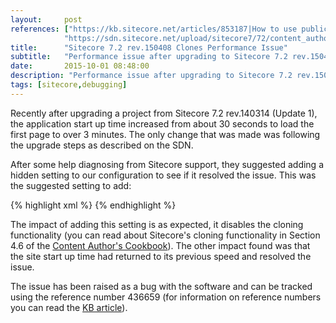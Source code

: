 ```yaml
---
layout:     post
references: ["https://kb.sitecore.net/articles/853187|How to use public reference numbers",
			"https://sdn.sitecore.net/upload/sitecore7/72/content_author's_cookbook_sc72-a4.pdf|Sitecore Content Author's Cookbook"]
title:      "Sitecore 7.2 rev.150408 Clones Performance Issue"
subtitle:   "Performance issue after upgrading to Sitecore 7.2 rev.150408"
date:       2015-10-01 08:48:00
description: "Performance issue after upgrading to Sitecore 7.2 rev.150408"
tags: [sitecore,debugging]
---
```


<p>Recently after upgrading a project from Sitecore 7.2 rev.140314 (Update 1), the application
start up time increased from about 30 seconds to load the first page to over 3 minutes. The only
change that was made was following the upgrade steps as described on the SDN.</p>

<p>After some help diagnosing from Sitecore support, they suggested adding a hidden setting
to our configuration to see if it resolved the issue. This was the suggested setting to add:</p>

{% highlight xml %}
<setting name="ItemCloning.Enabled" value="false" />
{% endhighlight %}

<p>The impact of adding this setting is as expected, it disables the cloning functionality
(you can read about Sitecore's cloning functionality in Section 4.6 of the
<a href="https://sdn.sitecore.net/upload/sitecore7/72/content_author's_cookbook_sc72-a4.pdf">
Content Author's Cookbook</a>). The other impact found was that the site start up time had
returned to its previous speed and resolved the issue.</p>

<p>The issue has been raised as a bug with the software and can be tracked using the reference
number 436659 (for information on reference numbers you can read the <a href="https://kb.sitecore.net/articles/853187">
KB article</a>).</p>